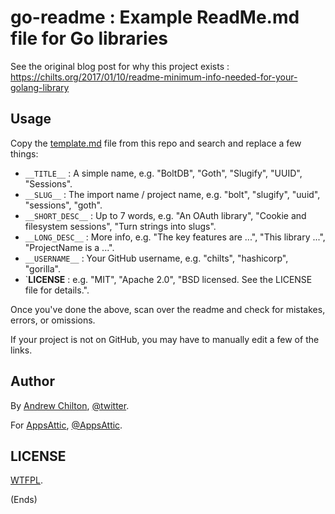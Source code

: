 # go-readme : Example ReadMe.md file for Go libraries

See the original blog post for why this project exists : https://chilts.org/2017/01/10/readme-minimum-info-needed-for-your-golang-library

## Usage 

Copy the [template.md](https://raw.githubusercontent.com/chilts/go-readme/master/template.md) file from this repo and search and replace a few things:

* `__TITLE__` : A simple name, e.g. "BoltDB", "Goth", "Slugify", "UUID", "Sessions".
* `__SLUG__` : The import name / project name, e.g. "bolt", "slugify", "uuid", "sessions", "goth".
* `__SHORT_DESC__` : Up to 7 words, e.g. "An OAuth library", "Cookie and filesystem sessions", "Turn strings into slugs".
* `__LONG_DESC__` : More info, e.g. "The key features are ...", "This library ...", "ProjectName is a ...".
* `__USERNAME__` : Your GitHub username, e.g. "chilts", "hashicorp", "gorilla".
* `__LICENSE__ : e.g. "MIT", "Apache 2.0", "BSD licensed. See the LICENSE file for details.".

Once you've done the above, scan over the readme and check for mistakes, errors, or omissions.

If your project is not on GitHub, you may have to manually edit a few of the links.

## Author

By [Andrew Chilton](https://chilts.org/), [@twitter](https://twitter.com/andychilton).

For [AppsAttic](https://appsattic.com/), [@AppsAttic](https://twitter.com/AppsAttic).

## LICENSE

[WTFPL](http://www.wtfpl.net/).

(Ends)
